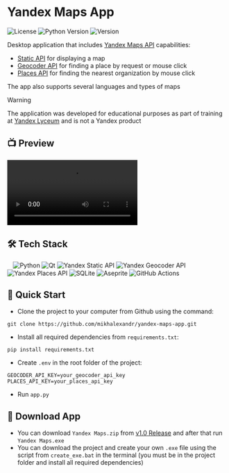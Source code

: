 # Yandex Maps App

![License](https://img.shields.io/github/license/dmhd6219/sdamgia-solver)
![Python Version](https://img.shields.io/badge/python-3.6%2B-blue)
![Version](https://img.shields.io/badge/version-1.0-green)

Desktop application that includes [Yandex Maps API](https://yandex.ru/maps-api/) capabilities:
  * [Static API](https://yandex.com/maps-api/products/static-api?lang=en) for displaying a map
  * [Geocoder API](https://yandex.com/maps-api/products/geocoder-api?lang=en) for finding a place by request or mouse click
  * [Places API](https://yandex.com/maps-api/products/geosearch-api?lang=en) for finding the nearest organization by mouse click  

The app also supports several languages ​​and types of maps

> [!WARNING]
> The application was developed for educational purposes as part of training at [Yandex Lyceum](https://lyceum.yandex.ru/) and is not a Yandex product

## 📺 Preview
![](https://github.com/mikhalexandr/yandex-maps-app/blob/main/assets/general/preview.mp4)

## 🛠️ Tech Stack
ㅤ![Python](https://img.shields.io/badge/python-3670A0?style=for-the-badge&logo=python&logoColor=ffdd54)
![Qt](https://img.shields.io/badge/Qt-%23217346.svg?style=for-the-badge&logo=Qt&logoColor=white)
![Yandex Static API](https://img.shields.io/badge/yandex_static_api-FF0000?style=for-the-badge)
![Yandex Geocoder API](https://img.shields.io/badge/yandex_geocoder_api-FF0000?style=for-the-badge)
![Yandex Places API](https://img.shields.io/badge/yandex_places_api-FF0000?style=for-the-badge)
![SQLite](https://img.shields.io/badge/sqlite-%2307405e.svg?style=for-the-badge&logo=sqlite&logoColor=white)
![Aseprite](https://img.shields.io/badge/Aseprite-FFFFFF?style=for-the-badge&logo=Aseprite&logoColor=#7D929E)
![GitHub Actions](https://img.shields.io/badge/github%20actions-%232671E5.svg?style=for-the-badge&logo=githubactions&logoColor=white)

## 🎯 Quick Start
* Clone the project to your computer from Github using the command:
```
git clone https://github.com/mikhalexandr/yandex-maps-app.git
```

* Install all required dependencies from `requirements.txt`:
```
pip install requirements.txt
```

* Create `.env` in the root folder of the project:
```env
GEOCODER_API_KEY=your_geocoder_api_key
PLACES_API_KEY=your_places_api_key
```

* Run `app.py`

## 💾 Download App
* You can download `Yandex Maps.zip` from [v1.0 Release](https://github.com/mikhalexandr/yandex-maps-app/releases/tag/v1.0.0) and after that run `Yandex Maps.exe`
* You can download the project and create your own `.exe` file using the script from `create_exe.bat` in the terminal (you must be in the project folder and install all required dependencies)
